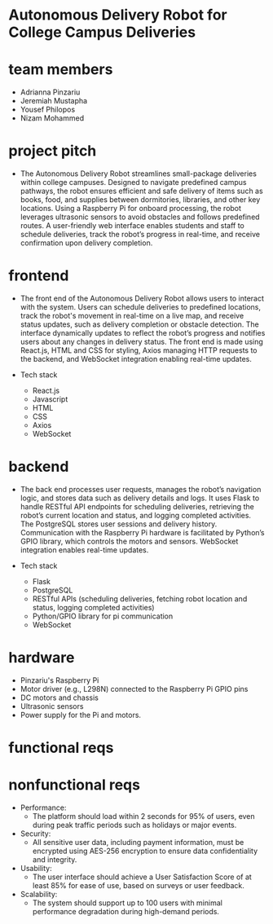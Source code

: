 # Autonomous Delivery Robot for College Campus Deliveries

# team members
- Adrianna Pinzariu
- Jeremiah Mustapha
- Yousef Philopos
- Nizam Mohammed

# project pitch
- The Autonomous Delivery Robot streamlines small-package deliveries within college campuses. Designed to navigate predefined campus pathways, the robot ensures efficient and safe delivery of items such as books, food, and supplies between dormitories, libraries, and other key locations. Using a Raspberry Pi for onboard processing, the robot leverages ultrasonic sensors to avoid obstacles and follows predefined routes. A user-friendly web interface enables students and staff to schedule deliveries, track the robot’s progress in real-time, and receive confirmation upon delivery completion.
  
# frontend 
- The front end of the Autonomous Delivery Robot allows users to interact with the system. Users can schedule deliveries to predefined locations, track the robot's movement in real-time on a live map, and receive status updates, such as delivery completion or obstacle detection. The interface dynamically updates to reflect the robot’s progress and notifies users about any changes in delivery status. The front end is made using React.js, HTML and CSS for styling, Axios managing HTTP requests to the backend, and WebSocket integration enabling real-time updates.
  
- Tech stack
  - React.js
  - Javascript
  - HTML
  - CSS
  - Axios
  - WebSocket

# backend
- The back end processes user requests, manages the robot’s navigation logic, and stores data such as delivery details and logs. It uses Flask to handle RESTful API endpoints for scheduling deliveries, retrieving the robot’s current location and status, and logging completed activities. The PostgreSQL stores user sessions and delivery history. Communication with the Raspberry Pi hardware is facilitated by Python’s GPIO library, which controls the motors and sensors. WebSocket integration enables real-time updates.

- Tech stack
  - Flask
  - PostgreSQL
  - RESTful APIs (scheduling deliveries, fetching robot location and status, logging completed activities)
  - Python/GPIO library for pi communication
  - WebSocket

# hardware
- Pinzariu's Raspberry Pi
- Motor driver (e.g., L298N) connected to the Raspberry Pi GPIO pins
- DC motors and chassis 
- Ultrasonic sensors 
- Power supply for the Pi and motors.

# functional reqs


# nonfunctional reqs

- Performance:
  - The platform should load within 2 seconds for 95% of users, even during peak traffic periods such as holidays or major events.
- Security:
  - All sensitive user data, including payment information, must be encrypted using AES-256 encryption to ensure data confidentiality and integrity.
- Usability:
  - The user interface should achieve a User Satisfaction Score of at least 85% for ease of use, based on surveys or user feedback.
- Scalability:
  - The system should support up to 100 users with minimal performance degradation during high-demand periods.
